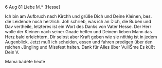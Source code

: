  6 Aug 81
Liebe M.<arie>* [Hesse]

Ich bin am Aufbruch nach Kirchh und grüße Dich und Deine Kleinen, bes. die Leidende noch herzlich. Joh schrieb, was ich an Dich, die Buben und Dav vertheile, letzteres ist ein Wort des Danks von Vater Hesse. Der Herr wolle der Kleinen nach seiner Gnade helfen und Deinem lieben Mann das Herz bald erleichtern, Dir selbst aber Kraft geben wie sie nöthig ist in jedem Augenblick. Jetzt muß ich scheiden, essen und fahren predigen über den reichen Jüngling und Missfest halten. Dank für Alles über VuillŠme
 Es küßt Dein V.

Mama badete heute
